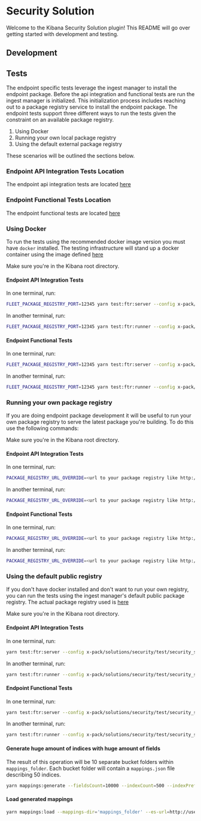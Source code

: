 # Security Solution

Welcome to the Kibana Security Solution plugin! This README will go over getting started with development and testing.

## Development

## Tests

The endpoint specific tests leverage the ingest manager to install the endpoint package. Before the api integration
and functional tests are run the ingest manager is initialized. This initialization process includes reaching out to
a package registry service to install the endpoint package. The endpoint tests support three different ways to run
the tests given the constraint on an available package registry.

1. Using Docker
2. Running your own local package registry
3. Using the default external package registry

These scenarios will be outlined the sections below.

### Endpoint API Integration Tests Location

The endpoint api integration tests are located [here](../../../../test/security_solution_endpoint_api_int)

### Endpoint Functional Tests Location

The endpoint functional tests are located [here](../../../../test/security_solution_endpoint)

### Using Docker

To run the tests using the recommended docker image version you must have `docker` installed. The testing infrastructure
will stand up a docker container using the image defined [here](../../../../test/fleet_api_integration/config.ts#L15)

Make sure you're in the Kibana root directory.

#### Endpoint API Integration Tests

In one terminal, run:

```bash
FLEET_PACKAGE_REGISTRY_PORT=12345 yarn test:ftr:server --config x-pack/solutions/security/test/security_solution_endpoint_api_int/config.ts
```

In another terminal, run:

```bash
FLEET_PACKAGE_REGISTRY_PORT=12345 yarn test:ftr:runner --config x-pack/solutions/security/test/security_solution_endpoint_api_int/config.ts
```

#### Endpoint Functional Tests

In one terminal, run:

```bash
FLEET_PACKAGE_REGISTRY_PORT=12345 yarn test:ftr:server --config x-pack/solutions/security/test/security_solution_endpoint/config.ts
```

In another terminal, run:

```bash
FLEET_PACKAGE_REGISTRY_PORT=12345 yarn test:ftr:runner --config x-pack/solutions/security/test/security_solution_endpoint/config.ts
```

### Running your own package registry

If you are doing endpoint package development it will be useful to run your own package registry to serve the latest package you're building.
To do this use the following commands:

Make sure you're in the Kibana root directory.

#### Endpoint API Integration Tests

In one terminal, run:

```bash
PACKAGE_REGISTRY_URL_OVERRIDE=<url to your package registry like http://localhost:8080> yarn test:ftr:server --config x-pack/solutions/security/test/security_solution_endpoint_api_int/config.ts
```

In another terminal, run:

```bash
PACKAGE_REGISTRY_URL_OVERRIDE=<url to your package registry like http://localhost:8080>  yarn test:ftr:runner --config x-pack/solutions/security/test/security_solution_endpoint_api_int/config.ts
```

#### Endpoint Functional Tests

In one terminal, run:

```bash
PACKAGE_REGISTRY_URL_OVERRIDE=<url to your package registry like http://localhost:8080> yarn test:ftr:server --config x-pack/solutions/security/test/security_solution_endpoint/config.ts
```

In another terminal, run:

```bash
PACKAGE_REGISTRY_URL_OVERRIDE=<url to your package registry like http://localhost:8080>  yarn test:ftr:runner --config x-pack/solutions/security/test/security_solution_endpoint/config.ts
```

### Using the default public registry

If you don't have docker installed and don't want to run your own registry, you can run the tests using the ingest manager's default public package registry. The actual package registry used is [here](../../../../platform/plugins/shared/fleet/common/constants/epm.ts#L9)

Make sure you're in the Kibana root directory.

#### Endpoint API Integration Tests

In one terminal, run:

```bash
yarn test:ftr:server --config x-pack/solutions/security/test/security_solution_endpoint_api_int/config.ts
```

In another terminal, run:

```bash
yarn test:ftr:runner --config x-pack/solutions/security/test/security_solution_endpoint_api_int/config.ts
```

#### Endpoint Functional Tests

In one terminal, run:

```bash
yarn test:ftr:server --config x-pack/solutions/security/test/security_solution_endpoint/config.ts
```

In another terminal, run:

```bash
yarn test:ftr:runner --config x-pack/solutions/security/test/security_solution_endpoint/config.ts
```

#### Generate huge amount of indices with huge amount of fields

The result of this operation will be 10 separate bucket folders within `mappings_folder`. Each bucket folder will contain a `mappings.json` file describing 50 indices.

```bash
yarn mappings:generate --fieldsCount=10000 --indexCount=500 --indexPrefix='.ds-huge' --unmappedRate=.2 --buckets=10 --outputDirectory='mappings_folder'
```

#### Load generated mappings

```bash
yarn mappings:load --mappings-dir='mappings_folder' --es-url=http://username:password@localhost:9200 --kibana-url=http://username:password@localhost:5601/app
```

